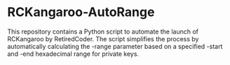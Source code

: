 # RCKangaroo-AutoRange
This repository contains a Python script to automate the launch of RCKangaroo by RetiredCoder. The script simplifies the process by automatically calculating the -range parameter based on a specified -start and -end hexadecimal range for private keys.
